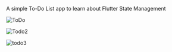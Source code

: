 
A simple To-Do List app to learn about Flutter State Management 

![ToDo](https://user-images.githubusercontent.com/65413809/120352294-a27bb580-c2ce-11eb-9f6f-5497b51c861a.png)

![Todo2](https://user-images.githubusercontent.com/65413809/120352303-a4de0f80-c2ce-11eb-87e1-d68e3550321e.png)

![todo3](https://user-images.githubusercontent.com/65413809/120352307-a6a7d300-c2ce-11eb-9775-37b56eebe6ae.png)

